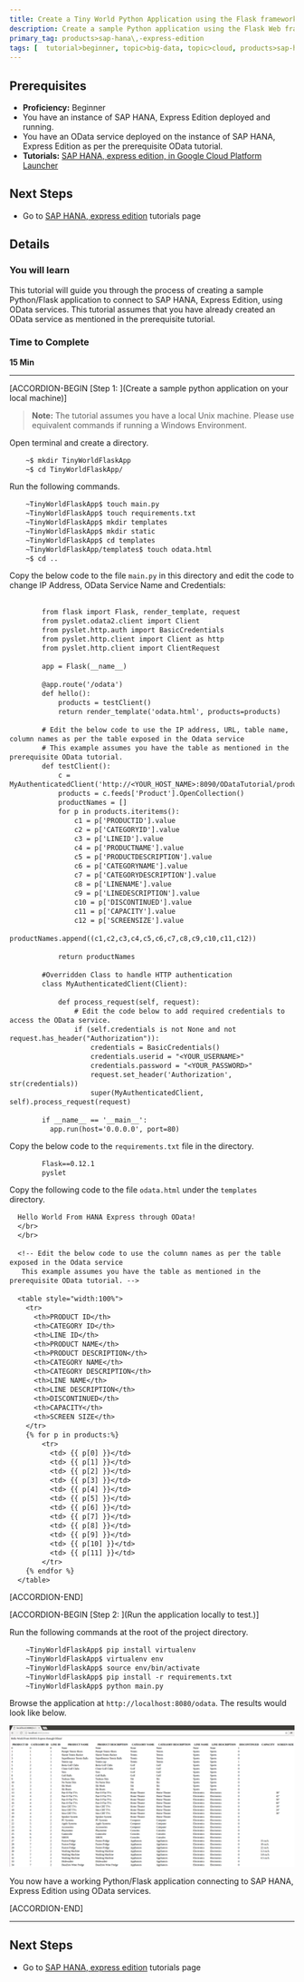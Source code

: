 ```yaml
---
title: Create a Tiny World Python Application using the Flask framework, to consume OData services to connect to SAP HANA, Express Edition.
description: Create a sample Python application using the Flask Web framework, which connects to SAP HANA, Express Edition using OData Services
primary_tag: products>sap-hana\,-express-edition
tags: [  tutorial>beginner, topic>big-data, topic>cloud, products>sap-hana, products>sap-hana\,-express-edition, tutorial>how-to  ]
---
```


## Prerequisites  
 - **Proficiency:** Beginner
 - You have an instance of SAP HANA, Express Edition deployed and running.
 - You have an OData service deployed on the instance of SAP HANA, Express Edition as per the prerequisite OData tutorial.
 - **Tutorials:** [SAP HANA, express edition, in Google Cloud Platform Launcher](https://www.sap.com/developer/tutorials/hxe-gcp-getting-started-launcher.html)


## Next Steps
 - Go to [SAP HANA, express edition](https://www.sap.com/developer/topics/sap-hana-express.tutorials.html) tutorials page

## Details
### You will learn  
This tutorial will guide you through the process of creating a sample Python/Flask application to connect to SAP HANA, Express Edition, using OData services. This tutorial assumes that you have already created an OData service as mentioned in the prerequisite tutorial.

### Time to Complete
**15 Min**

---

[ACCORDION-BEGIN [Step 1: ](Create a sample python application on your local machine)]
>**Note:**
> The tutorial assumes you have a local Unix machine. Please use equivalent commands if running a Windows Environment.


Open terminal and create a directory.
```
    ~$ mkdir TinyWorldFlaskApp
    ~$ cd TinyWorldFlaskApp/

```
Run the following commands.

```
    ~TinyWorldFlaskApp$ touch main.py
    ~TinyWorldFlaskApp$ touch requirements.txt
    ~TinyWorldFlaskApp$ mkdir templates
    ~TinyWorldFlaskApp$ mkdir static
    ~TinyWorldFlaskApp$ cd templates
    ~TinyWorldFlaskApp/templates$ touch odata.html
    ~$ cd ..

```
Copy the below code to the file `main.py` in this directory and edit the code to change IP Address, OData Service Name and Credentials:

```

        from flask import Flask, render_template, request
        from pyslet.odata2.client import Client
        from pyslet.http.auth import BasicCredentials
        from pyslet.http.client import Client as http
        from pyslet.http.client import ClientRequest

        app = Flask(__name__)

        @app.route('/odata')
        def hello():
            products = testClient()
            return render_template('odata.html', products=products)

        # Edit the below code to use the IP address, URL, table name, column names as per the table exposed in the Odata service
        # This example assumes you have the table as mentioned in the prerequisite OData tutorial.
        def testClient():
            c = MyAuthenticatedClient('http://<YOUR_HOST_NAME>:8090/ODataTutorial/product.xsodata')
            products = c.feeds['Product'].OpenCollection()
            productNames = []
            for p in products.iteritems():
                c1 = p['PRODUCTID'].value
                c2 = p['CATEGORYID'].value
                c3 = p['LINEID'].value
                c4 = p['PRODUCTNAME'].value
                c5 = p['PRODUCTDESCRIPTION'].value
                c6 = p['CATEGORYNAME'].value
                c7 = p['CATEGORYDESCRIPTION'].value
                c8 = p['LINENAME'].value
                c9 = p['LINEDESCRIPTION'].value
                c10 = p['DISCONTINUED'].value
                c11 = p['CAPACITY'].value
                c12 = p['SCREENSIZE'].value
                productNames.append((c1,c2,c3,c4,c5,c6,c7,c8,c9,c10,c11,c12))

            return productNames

        #Overridden Class to handle HTTP authentication
        class MyAuthenticatedClient(Client):

            def process_request(self, request):
                # Edit the code below to add required credentials to access the OData service.
                if (self.credentials is not None and not request.has_header("Authorization")):
                    credentials = BasicCredentials()
                    credentials.userid = "<YOUR_USERNAME>"
                    credentials.password = "<YOUR_PASSWORD>"
                    request.set_header('Authorization', str(credentials))
                    super(MyAuthenticatedClient, self).process_request(request)

        if __name__ == '__main__':
          app.run(host='0.0.0.0', port=80)
```

Copy the below code to the  `requirements.txt` file in the directory.

```
        Flask==0.12.1
        pyslet
```        

Copy the following code to the file `odata.html` under the `templates` directory.

```
  Hello World From HANA Express through OData!
  </br>
  </br>

  <!-- Edit the below code to use the column names as per the table exposed in the Odata service
   This example assumes you have the table as mentioned in the prerequisite OData tutorial. -->

  <table style="width:100%">
    <tr>
      <th>PRODUCT ID</th>
      <th>CATEGORY ID</th>
      <th>LINE ID</th>
      <th>PRODUCT NAME</th>
      <th>PRODUCT DESCRIPTION</th>
      <th>CATEGORY NAME</th>
      <th>CATEGORY DESCRIPTION</th>
      <th>LINE NAME</th>
      <th>LINE DESCRIPTION</th>
      <th>DISCONTINUED</th>
      <th>CAPACITY</th>
      <th>SCREEN SIZE</th>
    </tr>
    {% for p in products:%}
        <tr>
          <td> {{ p[0] }}</td>
          <td> {{ p[1] }}</td>
          <td> {{ p[2] }}</td>
          <td> {{ p[3] }}</td>
          <td> {{ p[4] }}</td>
          <td> {{ p[5] }}</td>
          <td> {{ p[6] }}</td>
          <td> {{ p[7] }}</td>
          <td> {{ p[8] }}</td>
          <td> {{ p[9] }}</td>
          <td> {{ p[10] }}</td>
          <td> {{ p[11] }}</td>
        </tr>
    {% endfor %}
  </table>

```

[ACCORDION-END]

[ACCORDION-BEGIN [Step 2: ](Run the application locally to test.)]

Run the following commands at the root of the project directory.

```
    ~TinyWorldFlaskApp$ pip install virtualenv
    ~TinyWorldFlaskApp$ virtualenv env
    ~TinyWorldFlaskApp$ source env/bin/activate
    ~TinyWorldFlaskApp$ pip install -r requirements.txt
    ~TinyWorldFlaskApp$ python main.py
```

Browse the application at `http://localhost:8080/odata`.
The results would look like below.

![Output of OData service](1.png)

You now have a working Python/Flask application connecting to SAP HANA, Express Edition using OData services.


[ACCORDION-END]

---

## Next Steps
 - Go to [SAP HANA, express edition](https://www.sap.com/developer/topics/sap-hana-express.tutorials.html) tutorials page
